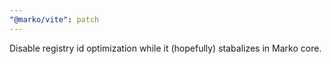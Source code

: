```yaml
---
"@marko/vite": patch
---
```


Disable registry id optimization while it (hopefully) stabalizes in Marko core.
